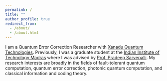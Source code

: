 ```yaml
---
permalink: /
title: ""
author_profile: true
redirect_from: 
  - /about/
  - /about.html
---
```

I am a Quantum Error Correction Researcher with [Xanadu Quantum Technologies](https://xanadu.ai/). Previously, I was a graduate student at the [Indian Institute of Technology Madras](https://www.iitm.ac.in/) where I was advised by [Prof. Pradeep Sarvepalli](https://www.ee.iitm.ac.in/pradeep/). My research interests are broadly in the fields of fault-tolerant quantum computation, quantum error correction, photonic quantum computation, and classical information and coding theory.
